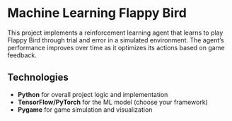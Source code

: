 # Machine Learning Flappy Bird

This project implements a reinforcement learning agent that learns to play Flappy Bird through trial and error in a simulated environment. The agent’s performance improves over time as it optimizes its actions based on game feedback.

## Technologies
- **Python** for overall project logic and implementation
- **TensorFlow/PyTorch** for the ML model (choose your framework)
- **Pygame** for game simulation and visualization

